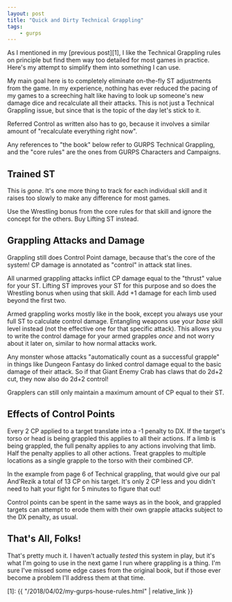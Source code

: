 ```yaml
---
layout: post
title: "Quick and Dirty Technical Grappling"
tags:
    - gurps
---
```


As I mentioned in my [previous post][1], I like the Technical Grappling rules on
principle but find them way too detailed for most games in practice. Here's my
attempt to simplify them into something I can use.

My main goal here is to completely eliminate on-the-fly ST adjustments from the
game. In my experience, nothing has ever reduced the pacing of my games to a
screeching halt like having to look up someone's new damage dice and recalculate
all their attacks. This is not just a Technical Grappling issue, but since that
is the topic of the day let's stick to it.

Referred Control as written also has to go, because it involves a similar
amount of "recalculate everything right now".

Any references to "the book" below refer to GURPS Technical Grappling, and the
"core rules" are the ones from GURPS Characters and Campaigns.

## Trained ST

This is _gone_. It's one more thing to track for each individual skill and it
raises too slowly to make any difference for most games.

Use the Wrestling bonus from the core rules for that skill and ignore the
concept for the others. Buy Lifting ST instead.

## Grappling Attacks and Damage

Grappling still does Control Point damage, because that's the core of the
system! CP damage is annotated as "control" in attack stat lines.

All unarmed grappling attacks inflict CP damage equal to the "thrust" value for
your ST. Lifting ST improves your ST for this purpose and so does the Wrestling
bonus when using that skill. Add +1 damage for each limb used beyond the first
two.

Armed grappling works mostly like in the book, except you always use your full
ST to calculate control damage. Entangling weapons use your _base_ skill level
instead (not the effective one for that specific attack). This allows you to
write the control damage for your armed grapples _once_ and not worry about it
later on, similar to how normal attacks work.

Any monster whose attacks "automatically count as a successful grapple" in
things like Dungeon Fantasy do linked control damage equal to the basic damage
of their attack. So if that Giant Enemy Crab has claws that do 2d+2 cut, they
now also do 2d+2 control!

Grapplers can still only maintain a maximum amount of CP equal to their ST.

## Effects of Control Points

Every 2 CP applied to a target translate into a -1 penalty to DX. If the
target's torso or head is being grappled this applies to all their actions. If a
limb is being grappled, the full penalty applies to any actions involving that
limb. Half the penalty applies to all other actions. Treat grapples to multiple
locations as a single grapple to the torso with their combined CP.

In the example from page 6 of Technical grappling, that would give our pal
And'Rezik a total of 13 CP on his target. It's only 2 CP less and you didn't
need to halt your fight for 5 minutes to figure that out!

Control points can be spent in the same ways as in the book, and grappled
targets can attempt to erode them with their own grapple attacks subject to the
DX penalty, as usual.

## That's All, Folks!

That's pretty much it. I haven't actually _tested_ this system in play, but it's
what I'm going to use in the next game I run where grappling is a thing. I'm
sure I've missed some edge cases from the original book, but if those ever
become a problem I'll address them at that time.


[1]: {{ "/2018/04/02/my-gurps-house-rules.html" | relative_link }}
